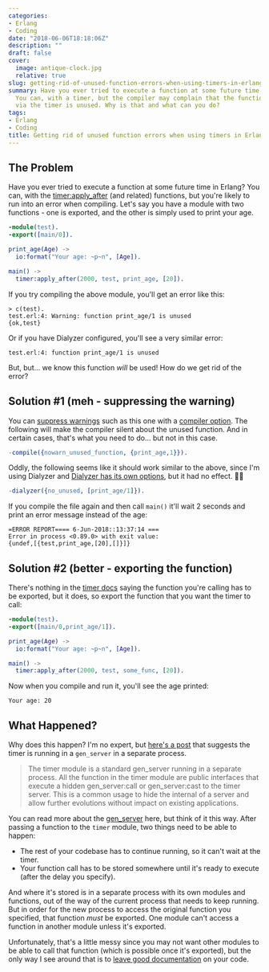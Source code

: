 ```yaml
---
categories:
- Erlang
- Coding
date: "2018-06-06T18:18:06Z"
description: ""
draft: false
cover:
  image: antique-clock.jpg
  relative: true
slug: getting-rid-of-unused-function-errors-when-using-timers-in-erlang
summary: Have you ever tried to execute a function at some future time in Erlang?
  You can, with a timer, but the compiler may complain that the function you're calling
  via the timer is unused. Why is that and what can you do?
tags:
- Erlang
- Coding
title: Getting rid of unused function errors when using timers in Erlang
---
```

## The Problem

Have you ever tried to execute a function at some future time in Erlang? You can, with the [timer:apply_after](http://erlang.org/doc/man/timer.html#apply_after-4) (and related) functions, but you're likely to run into an error when compiling. Let's say you have a module with two functions - one is exported, and the other is simply used to print your age.

```erlang
-module(test).
-export([main/0]).

print_age(Age) ->
  io:format("Your age: ~p~n", [Age]).

main() ->
  timer:apply_after(2000, test, print_age, [20]).
```

If you try compiling the above module, you'll get an error like this:

```none
> c(test).
test.erl:4: Warning: function print_age/1 is unused
{ok,test}
```

Or if you have Dialyzer configured, you'll see a very similar error:

```none
test.erl:4: function print_age/1 is unused
```

But, but... we know this function _will_ be used! How do we get rid of the error?

## Solution #1 (meh - suppressing the warning)

You can [suppress warnings](http://erlang.org/doc/man/dialyzer.html#suppression) such as this one with a [compiler option](http://erlang.org/doc/man/compile.html). The following will make the compiler silent about the unused function. And in certain cases, that's what you need to do... but not in this case.

```erlang
-compile({nowarn_unused_function, {print_age,1}}).
```

Oddly, the following seems like it should work similar to the above, since I'm using Dialyzer and [Dialyzer has its own options](http://erlang.org/doc/man/dialyzer.html#suppression), but it had no effect. 🤷‍♂

```erlang
-dialyzer({no_unused, [print_age/1]}).
```

If you compile the file again and then call `main()` it'll wait 2 seconds and print an error message instead of the age:

```none
=ERROR REPORT==== 6-Jun-2018::13:37:14 ===
Error in process <0.89.0> with exit value:
{undef,[{test,print_age,[20],[]}]}
```

## Solution #2 (better - exporting the function)

There's nothing in the [timer docs](http://erlang.org/doc/man/timer.html) saying the function you're calling has to be exported, but it does, so export the function that you want the timer to call:

```erlang
-module(test).
-export([main/0,print_age/1]).

print_age(Age) ->
  io:format("Your age: ~p~n", [Age]).

main() ->
  timer:apply_after(2000, test, some_func, [20]).
```

Now when you compile and run it, you'll see the age printed:

```none
Your age: 20
```

## What Happened?

Why does this happen? I'm no expert, but [here's a post](https://stackoverflow.com/a/25056598/301857) that suggests the timer is running in a `gen_server` in a separate process.

> The timer module is a standard gen_server running in a separate process. All the function in the timer module are public interfaces that execute a hidden gen_server:call or gen_server:cast to the timer server. This is a common usage to hide the internal of a server and allow further evolutions without impact on existing applications.

You can read more about the [gen_server](http://erlang.org/doc/man/gen_server.html) here, but think of it this way. After passing a function to the `timer` module, two things need to be able to happen:

- The rest of your codebase has to continue running, so it can't wait at the timer.
- Your function call has to be stored somewhere until it's ready to execute (after the delay you specify).

And where it's stored is in a separate process with its own modules and functions, out of the way of the current process that needs to keep running. But in order for the new process to access the original function you specified, that function _must_ be exported. One module can't access a function in another module unless it's exported.

Unfortunately, that's a little messy since you may not want other modules to be able to call that function (which is possible once it's exported), but the only way I see around that is to [leave good documentation](http://erlang.org/doc/man/edoc.html) on your code.
